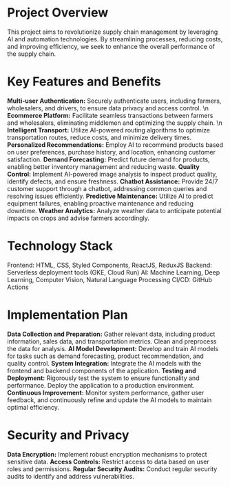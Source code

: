 # Project Overview
This project aims to revolutionize supply chain management by leveraging AI and automation technologies. By streamlining processes, reducing costs, and improving efficiency, we seek to enhance the overall performance of the supply chain.

# Key Features and Benefits
**Multi-user Authentication:** Securely authenticate users, including farmers, wholesalers, and drivers, to ensure data privacy and access control. \n
**Ecommerce Platform:** Facilitate seamless transactions between farmers and wholesalers, eliminating middlemen and optimizing the supply chain. \n
**Intelligent Transport:** Utilize AI-powered routing algorithms to optimize transportation routes, reduce costs, and minimize delivery times.
**Personalized Recommendations:** Employ AI to recommend products based on user preferences, purchase history, and location, enhancing customer satisfaction.
**Demand Forecasting:** Predict future demand for products, enabling better inventory management and reducing waste.
**Quality Control:** Implement AI-powered image analysis to inspect product quality, identify defects, and ensure freshness.
**Chatbot Assistance:** Provide 24/7 customer support through a chatbot, addressing common queries and resolving issues efficiently.
**Predictive Maintenance:** Utilize AI to predict equipment failures, enabling proactive maintenance and reducing downtime.
**Weather Analytics:** Analyze weather data to anticipate potential impacts on crops and advise farmers accordingly.

# Technology Stack
Frontend: HTML, CSS, Styled Components, ReactJS, ReduxJS
Backend: Serverless deployment tools (GKE, Cloud Run)
AI: Machine Learning, Deep Learning, Computer Vision, Natural Language Processing
CI/CD: GitHub Actions

# Implementation Plan
**Data Collection and Preparation:** Gather relevant data, including product information, sales data, and transportation metrics. Clean and preprocess the data for analysis.
**AI Model Development:** Develop and train AI models for tasks such as demand forecasting, product recommendation, and quality control.
**System Integration:** Integrate the AI models with the frontend and backend components of the application.
**Testing and Deployment:** Rigorously test the system to ensure functionality and performance. Deploy the application to a production environment.
**Continuous Improvement:** Monitor system performance, gather user feedback, and continuously refine and update the AI models to maintain optimal efficiency.

# Security and Privacy
**Data Encryption:** Implement robust encryption mechanisms to protect sensitive data.
**Access Controls:** Restrict access to data based on user roles and permissions.
**Regular Security Audits:** Conduct regular security audits to identify and address vulnerabilities.

